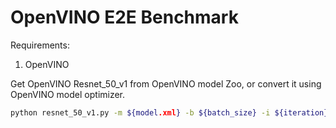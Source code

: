 # OpenVINO E2E Benchmark

Requirements:

1. OpenVINO

Get OpenVINO Resnet_50_v1 from OpenVINO model Zoo, or convert it using OpenVINO model optimizer.

```bash
python resnet_50_v1.py -m ${model.xml} -b ${batch_size} -i ${iteration}
```
